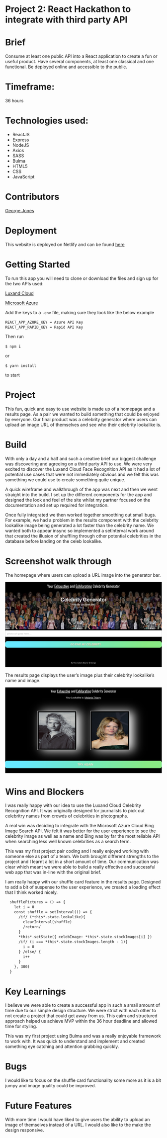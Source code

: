 # Project 2: React Hackathon to integrate with third party API

# Brief

Consume at least one public API into a React application to create a fun or useful product. Have several components, at least one classical and one functional. Be deployed online and accessible to the public.

# Timeframe: 

36 hours

# Technologies used:

* ReactJS
* Express
* NodeJS
* Axios
* SASS
* Bulma
* HTML5
* CSS
* JavaScript

# Contributors

[George Jones](https://github.com/Jompra)

# Deployment 

This website is deployed on Netlify and can be found [here](https://your-celeb-face.netlify.app/)

# Getting Started

To run this app you will need to clone or download the files and sign up for the two APIs used: 

[Luxand Cloud](https://rapidapi.com/aboykov/api/luxand-cloud-face-recognition?endpoint=apiendpoint_188c3cc8-6f87-4558-a9c7-be772a5a7ccf) 

[Microsoft Azure](https://azure.microsoft.com/en-gb/free/search/?&ef_id=CjwKCAjw2a32BRBXEiwAUcugiISGAMerV2gAqqtH0Va-SKRbGl6PQg7R1nJVHepxe0Jw54XQ_vvbPRoCFH4QAvD_BwE:G:s&OCID=AID2000125_SEM_CjwKCAjw2a32BRBXEiwAUcugiISGAMerV2gAqqtH0Va-SKRbGl6PQg7R1nJVHepxe0Jw54XQ_vvbPRoCFH4QAvD_BwE:G:s&dclid=CjkKEQjw2a32BRCwkfevsaHM07IBEiQAOHSxZRMAtT9DP8wOMrB3t3Ey1nc54XpMnbMwqVuQT1vdQjnw_wcB)


 Add the keys to a `.env` file, making sure they look like the below example

```
REACT_APP_AZURE_KEY = Azure API Key
REACT_APP_RAPID_KEY = Rapid API Key
```

Then run 

`$ npm i `

or

`$ yarn install `

to start 


# Project 

This fun, quick and easy to use website is made up of a homepage and a results page.  As a pair we wanted to build something that could be enjoyed by everyone. Our final product was a celebrity generator where users can upload an image URL of themselves and see who their celebrity lookalike is. 

# Build 

With only a day and a half and such a creative brief our biggest challenge was discovering and agreeing on a third party API to use. We were very excited to discover the Luxand Cloud Face Recognition API as it had a lot of potential use cases that were not immediately obvious and we felt this was something we could use to create something quite unique. 

A quick wireframe and walkthrough of the app was next and then we went straight into the build. I set up the different components for the app and designed the look and feel of the site whilst my partner focused on the documentation and set up required for integration. 

Once fully integrated we then worked together smoothing out small bugs. For example, we had a problem in the results component with the celebrity lookalike image being generated a lot faster than the celebrity name. We wanted both to appear insync so implemented a setInterval work around that created the illusion of shuffling through other potential celebrities in the database before landing on the celeb lookalike. 

# Screenshot walk through 

The homepage where users can upload a URL image into the generator bar.


![Homepage](src/images/1.png)

The results page displays the user’s image plus their celebrity lookalike’s name and image.


![Results page](src/images/2.png)


# Wins and Blockers 

I was really happy with our idea to use the Luxand Cloud Celebrity Recognition API. It was originally designed for journalists to pick out celebritry names from crowds of celebrities in photographs. 

A real win was deciding to integrate with the Microsoft Azure Cloud Bing Image Search API. We felt it was better for the user experience to see the celebrity image as well as a name and Bing was by far the most reliable API when searching less well known celebrities as a search term. 


This was my first project pair coding and I really enjoyed working with someone else as part of a team. We both brought different strengths to the project and I learnt a lot in a short amount of time. Our communication was clear which meant we were able to build a really effective and successful web app that was in-line with the original brief. 


I am really happy with our shuffle card feature in the results page. Designed to add a bit of suspense to the user experience, we created a loading effect that I think worked nicely. 


```
  shufflePictures = () => { 
    let i = 0
    const shuffle = setInterval(() => {
      /if/ (*this*.state.lookalike){
        clearInterval(shuffle)
        /return/
      } 
      *this*.setState({ celebImage: *this*.state.stockImages[i] })
      /if/ (i === *this*.state.stockImages.length - 1){
        i = 0
      } /else/ {
        i++
      }
    }, 300)
  }
```

# Key Learnings

I believe we were able to create a successful app in such a small amount of time due to our simple design structure. We were strict with each other to not create a project that could get away from us. This calm and structured approach helped us achieve MVP within the 36 hour deadline and allowed time for styling. 

This was my first project using Bulma and was a really enjoyable framework to work with. It was quick to understand and implement and created something eye catching and attention grabbing quickly. 

# Bugs 

I would like to focus on the shuffle card functionality some more as it is a bit jumpy and image quality could be improved. 


# Future Features 

With more time I would have liked to give users the ability to upload an image of themselves instead of a URL. 
I would also like to the make the design responsive.  


